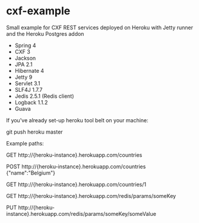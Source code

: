 cxf-example
===========

Small example for CXF REST services deployed on Heroku with Jetty runner and the Heroku Postgres addon

- Spring 4
- CXF 3
- Jackson
- JPA 2.1
- Hibernate 4
- Jetty 9
- Servlet 3.1
- SLF4J 1.7.7
- Jedis 2.5.1 (Redis client)
- Logback 1.1.2
- Guava

If you've already set-up heroku tool belt on your machine:

git push heroku master

Example paths:

GET http://{heroku-instance}.herokuapp.com/countries

POST http://{heroku-instance}.herokuapp.com/countries
{"name":"Belgium"}

GET http://{heroku-instance}.herokuapp.com/countries/1

GET http://{heroku-instance}.herokuapp.com/redis/params/someKey

PUT http://{heroku-instance}.herokuapp.com/redis/params/someKey/someValue
